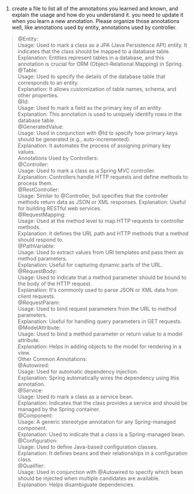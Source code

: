 1. create a file to list all of the annotaitons you learned and known, and explain the usage and how do you
   understand it. you need to update it when you learn a new annotation. Please organize those annotations
   well, like annotations used by entity, annotations used by controller.
> @Entity:<br>
Usage: Used to mark a class as a JPA (Java Persistence API) entity. It indicates that the class should be mapped to a database table.<br>
Explanation: Entities represent tables in a database, and this annotation is crucial for ORM (Object-Relational Mapping) in Spring.<br>
@Table:<br>
Usage: Used to specify the details of the database table that corresponds to an entity.<br>
Explanation: It allows customization of table names, schema, and other properties.<br>
@Id:<br>
Usage: Used to mark a field as the primary key of an entity.<br>
Explanation: This annotation is used to uniquely identify rows in the database table.<br>
@GeneratedValue:<br>
Usage: Used in conjunction with @Id to specify how primary keys should be generated (e.g., auto-incremented).<br>
Explanation: It automates the process of assigning primary key values.<br>
Annotations Used by Controllers:<br>
@Controller:<br>
Usage: Used to mark a class as a Spring MVC controller.<br>
Explanation: Controllers handle HTTP requests and define methods to process them.<br>
@RestController:<br>
Usage: Similar to @Controller, but specifies that the controller methods return data as JSON or XML responses.
Explanation: Useful for building RESTful web services.<br>
@RequestMapping:<br>
Usage: Used at the method level to map HTTP requests to controller methods.<br>
Explanation: It defines the URL path and HTTP methods that a method should respond to.<br>
@PathVariable:<br>
Usage: Used to extract values from URI templates and pass them as method parameters.<br>
Explanation: Useful for capturing dynamic parts of the URL.<br>
@RequestBody:<br>
Usage: Used to indicate that a method parameter should be bound to the body of the HTTP request.<br>
Explanation: It's commonly used to parse JSON or XML data from client requests.<br>
@RequestParam:<br>
Usage: Used to bind request parameters from the URL to method parameters.<br>
Explanation: Useful for handling query parameters in GET requests.<br>
@ModelAttribute:<br>
Usage: Used to bind a method parameter or return value to a model attribute.<br>
Explanation: Helps in adding objects to the model for rendering in a view.<br>
Other Common Annotations:<br>
@Autowired:<br>
Usage: Used for automatic dependency injection.<br>
Explanation: Spring automatically wires the dependency using this annotation.<br>
@Service:<br>
Usage: Used to mark a class as a service bean.<br>
Explanation: Indicates that the class provides a service and should be managed by the Spring container.<br>
@Component:<br>
Usage: A generic stereotype annotation for any Spring-managed component.<br>
Explanation: Used to indicate that a class is a Spring-managed bean.<br>
@Configuration:<br>
Usage: Used to define Java-based configuration classes.<br>
Explanation: It defines beans and their relationships in a configuration class.<br>
@Qualifier:<br>
Usage: Used in conjunction with @Autowired to specify which bean should be injected when multiple candidates are available.<br>
Explanation: Helps disambiguate dependencies.<br>
